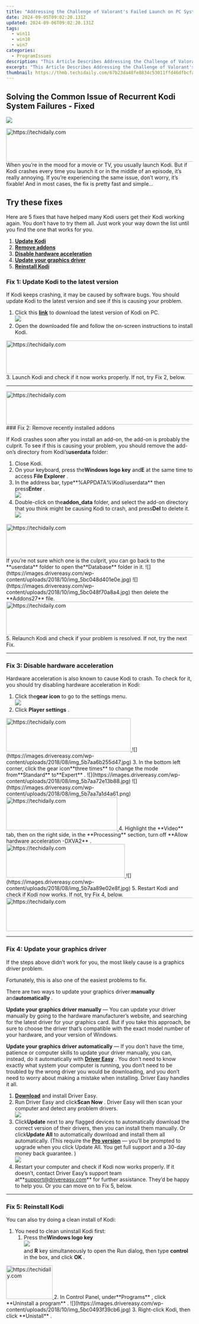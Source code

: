 ```yaml
---
title: "Addressing the Challenge of Valorant's Failed Launch on PC Systems : Proven Techniques"
date: 2024-09-05T09:02:20.131Z
updated: 2024-09-06T09:02:20.131Z
tags:
  - win11
  - win10
  - win7
categories:
  - ProgramIssues
description: "This Article Describes Addressing the Challenge of Valorant's Failed Launch on PC Systems : Proven Techniques"
excerpt: "This Article Describes Addressing the Challenge of Valorant's Failed Launch on PC Systems : Proven Techniques"
thumbnail: https://thmb.techidaily.com/67b23da48fe8834c53011ffd46dfbcfae0dcd1d4b8032e4d0eac025d92bb93bb.jpg
---
```


## Solving the Common Issue of Recurrent Kodi System Failures - Fixed

![](https://images.drivereasy.com/wp-content/uploads/2018/08/img_5b767fa979eda-300x179.jpg)

<!-- affiliate ads begin -->
<a href="https://ephamedtechinc.pxf.io/c/5597632/2136625/26400" target="_top" id="2136625">
  <img src="//a.impactradius-go.com/display-ad/26400-2136625" border="0" alt="https://techidaily.com" width="728" height="90"/>
</a>
<img height="0" width="0" src="https://ephamedtechinc.pxf.io/i/5597632/2136625/26400" style="position:absolute;visibility:hidden;" border="0" />
<!-- affiliate ads end -->
 When you’re in the mood for a movie or TV, you usually launch Kodi. But if Kodi crashes every time you launch it or in the middle of an episode, it’s really annoying. If you’re experiencing the same issue, don’t worry, it’s fixable! And in most cases, the fix is pretty fast and simple…

## Try these fixes

 Here are 5 fixes that have helped many Kodi users get their Kodi working again. You don’t have to try them all. Just work your way down the list until you find the one that works for you.

1. [**Update Kodi**](https://tools.techidaily.com/drivereasy/download/)
2. [**Remove addons**](https://tools.techidaily.com/drivereasy/download/)
3. [**Disable hardware acceleration**](https://tools.techidaily.com/drivereasy/download/)
4. **[Update your graphics driver](https://tools.techidaily.com/drivereasy/download/)**
5. [**Reinstall Kodi**](https://tools.techidaily.com/drivereasy/download/)

### Fix 1: Update Kodi to the latest version

 If Kodi keeps crashing, it may be caused by software bugs. You should update Kodi to the latest version and see if this is causing your problem.

1. Click this **[link](https://kodi.tv/download)**  to download the latest version of Kodi on PC.  
![](https://images.drivereasy.com/wp-content/uploads/2018/08/img_5b768d3b4640b.jpg)
2. Open the downloaded file and follow the on-screen instructions to install Kodi.
<!-- affiliate ads begin -->
<a href="https://unicoeye.pxf.io/c/5597632/2134234/18498" target="_top" id="2134234">
  <img src="//a.impactradius-go.com/display-ad/18498-2134234" border="0" alt="https://techidaily.com" width="728" height="90"/>
</a>
<img height="0" width="0" src="https://unicoeye.pxf.io/i/5597632/2134234/18498" style="position:absolute;visibility:hidden;" border="0" />
<!-- affiliate ads end -->
3. Launch Kodi and check if it now works properly. If not, try Fix 2, below.

---

<!-- affiliate ads begin -->
<a href="https://appsumo.8odi.net/c/5597632/2118320/7443" target="_top" id="2118320">
  <img src="//a.impactradius-go.com/display-ad/7443-2118320" border="0" alt="https://techidaily.com" width="728" height="90"/>
</a>
<img height="0" width="0" src="https://appsumo.8odi.net/i/5597632/2118320/7443" style="position:absolute;visibility:hidden;" border="0" />
<!-- affiliate ads end -->
### Fix 2: Remove recently installed addons

 If Kodi crashes soon after you install an add-on, the add-on is probably the culprit. To see if this is causing your problem, you should remove the add-on’s directory from Kodi’s**userdata** folder:

1. Close Kodi.
2. On your keyboard, press the**Windows logo key** and**E** at the same time to access **File Explorer** .
3. In the address bar, type**%APPDATA%\\Kodi\\userdata**  then press**Enter** .  
![](https://images.drivereasy.com/wp-content/uploads/2018/10/img_5bc048ab00113.jpg)
4. Double-click on the**addon\_data** folder, and select the add-on directory that you think might be causing Kodi to crash, and press**Del** to delete it.  
![](https://images.drivereasy.com/wp-content/uploads/2018/10/img_5bc048c0c90e2.jpg)  

<!-- affiliate ads begin -->
<a href="https://unicoeye.pxf.io/c/5597632/2134221/18498" target="_top" id="2134221">
  <img src="//a.impactradius-go.com/display-ad/18498-2134221" border="0" alt="https://techidaily.com" width="728" height="90"/>
</a>
<img height="0" width="0" src="https://unicoeye.pxf.io/i/5597632/2134221/18498" style="position:absolute;visibility:hidden;" border="0" />
<!-- affiliate ads end -->
 If you’re not sure which one is the culprit, you can go back to the **userdata** folder to open the**Database** folder in it.  
![](https://images.drivereasy.com/wp-content/uploads/2018/10/img_5bc048d401e0e.jpg)  
![](https://images.drivereasy.com/wp-content/uploads/2018/10/img_5bc048f70a8a4.jpg)  
 then delete the **Addons27** file.
<!-- affiliate ads begin -->
<a href="https://ephamedtechinc.pxf.io/c/5597632/2137208/26400" target="_top" id="2137208">
  <img src="//a.impactradius-go.com/display-ad/26400-2137208" border="0" alt="https://techidaily.com" width="728" height="90"/>
</a>
<img height="0" width="0" src="https://ephamedtechinc.pxf.io/i/5597632/2137208/26400" style="position:absolute;visibility:hidden;" border="0" />
<!-- affiliate ads end -->
5. Relaunch Kodi and check if your problem is resolved. If not, try the next Fix.

---

### Fix 3: Disable hardware acceleration

 Hardware acceleration is also known to cause Kodi to crash. To check for it, you should try disabling hardware acceleration in Kodi:

1. Click the**gear icon** to go to the settings menu.  
![](https://images.drivereasy.com/wp-content/uploads/2018/08/img_5b7aa65d2a1b9.jpg)
2. Click **Player settings** .  
<!-- affiliate ads begin -->
<a href="https://aligracehair.sjv.io/c/5597632/2135402/19272" target="_top" id="2135402">
  <img src="//a.impactradius-go.com/display-ad/19272-2135402" border="0" alt="https://techidaily.com" width="336" height="90"/>
</a>
<img height="0" width="0" src="https://aligracehair.sjv.io/i/5597632/2135402/19272" style="position:absolute;visibility:hidden;" border="0" />
<!-- affiliate ads end -->
![](https://images.drivereasy.com/wp-content/uploads/2018/08/img_5b7aa6b255d47.jpg)
3. In the bottom left corner, click the gear icon**three times** to change the mode from**Standard** to**Expert** .  
![](https://images.drivereasy.com/wp-content/uploads/2018/08/img_5b7aa72e13b88.jpg)  
![](https://images.drivereasy.com/wp-content/uploads/2018/08/img_5b7aa7a1d4a61.png)
<!-- affiliate ads begin -->
<a href="https://united.elfm.net/c/5597632/2139557/4704" target="_top" id="2139557">
  <img src="//a.impactradius-go.com/display-ad/4704-2139557" border="0" alt="https://techidaily.com" width="300" height="90"/>
</a>
<img height="0" width="0" src="https://united.elfm.net/i/5597632/2139557/4704" style="position:absolute;visibility:hidden;" border="0" />
<!-- affiliate ads end -->
4. Highlight the **Video** tab, then on the right side, in the **Processing** section, turn off **Allow hardware acceleration -DXVA2** .  
<!-- affiliate ads begin -->
<a href="https://25home.pxf.io/c/5597632/2123479/16836" target="_top" id="2123479">
  <img src="//a.impactradius-go.com/display-ad/16836-2123479" border="0" alt="https://techidaily.com" width="320" height="90"/>
</a>
<img height="0" width="0" src="https://25home.pxf.io/i/5597632/2123479/16836" style="position:absolute;visibility:hidden;" border="0" />
<!-- affiliate ads end -->
![](https://images.drivereasy.com/wp-content/uploads/2018/08/img_5b7aa89e02e8f.jpg)
5. Restart Kodi and check if Kodi now works. If not, try Fix 4, below.
<!-- affiliate ads begin -->
<a href="https://ursime.pxf.io/c/5597632/2136548/16384" target="_top" id="2136548">
  <img src="//a.impactradius-go.com/display-ad/16384-2136548" border="0" alt="https://techidaily.com" width="728" height="90"/>
</a>
<img height="0" width="0" src="https://ursime.pxf.io/i/5597632/2136548/16384" style="position:absolute;visibility:hidden;" border="0" />
<!-- affiliate ads end -->

---

### Fix 4: Update your graphics driver

 If the steps above didn’t work for you, the most likely cause is a graphics driver problem.

Fortunately, this is also one of the easiest problems to fix.

 There are two ways to update your graphics driver:**manually** and**automatically** .

**Update your graphics driver manually** — You can update your driver manually by going to the hardware manufacturer’s website, and searching for the latest driver for your graphics card. But if you take this approach, be sure to choose the driver that’s compatible with the exact model number of your hardware, and your version of Windows.

**Update your graphics driver automatically** — If you don’t have the time, patience or computer skills to update your driver manually, you can, instead, do it automatically with **[Driver Easy](https://tools.techidaily.com/drivereasy/download/)**  . You don’t need to know exactly what system your computer is running, you don’t need to be troubled by the wrong driver you would be downloading, and you don’t need to worry about making a mistake when installing. Driver Easy handles it all.

1. **[Download](https://tools.techidaily.com/drivereasy/download/)**  and install Driver Easy.
2. Run Driver Easy and click**Scan Now** . Driver Easy will then scan your computer and detect any problem drivers.  
![](https://images.drivereasy.com/wp-content/uploads/2018/10/img_5bd6b94e4d9d8.jpg)
3. Click**Update** next to any flagged devices to automatically download the correct version of their drivers, then you can install them manually. Or click**Update All** to automatically download and install them all automatically. (This require the **[Pro version](https://tools.techidaily.com/drivereasy/download/)**  — you’ll be prompted to upgrade when you click Update All. You get full support and a 30-day money back guarantee. )  
![](https://images.drivereasy.com/wp-content/uploads/2018/10/img_5bd6b95f34603.jpg)
4. Restart your computer and check if Kodi now works properly. If it doesn’t, contact Driver Easy’s support team at**<support@drivereasy.com>** for further assistance. They’d be happy to help you. Or you can move on to Fix 5, below.

---

### Fix 5: Reinstall Kodi

You can also try doing a clean install of Kodi:

1. You need to clean uninstall Kodi first:  
   1. Press the**Windows logo key**  
   ![](https://images.drivereasy.com/wp-content/uploads/2018/10/img_5bc049208907a.png)  
    and **R**  key simultaneously to open the Run dialog, then type **control**  in the box, and click **OK**  .  
<!-- affiliate ads begin -->
<a href="https://aligracehair.sjv.io/c/5597632/2135351/19272" target="_top" id="2135351">
  <img src="//a.impactradius-go.com/display-ad/19272-2135351" border="0" alt="https://techidaily.com" width="125" height="90"/>
</a>
<img height="0" width="0" src="https://aligracehair.sjv.io/i/5597632/2135351/19272" style="position:absolute;visibility:hidden;" border="0" />
<!-- affiliate ads end -->
   2. In Control Panel, under**Programs** , click **Uninstall a program** .  
   ![](https://images.drivereasy.com/wp-content/uploads/2018/10/img_5bc0493f39cb6.jpg)  
   3. Right-click Kodi, then click **Unistall** .  
<!-- affiliate ads begin -->
<span id="1424529">
					<video width="864" height="1536" style="cursor:pointer"
           poster="//a.impactradius-go.com/display-clicktoplayimage/1424529.png"
           onclick="if(!this.playClicked){this.play();this.setAttribute('controls',true);this.playClicked=true;}">
	   <source src="//a.impactradius-go.com/display-ad/16446-1424529">
	   <img src="//a.impactradius-go.com/display-clicktoplayimage/1424529.png" style="border: none; height: 100%; width: 100%; object-fit: contain">
	</video>
	<div style="width:540px;text-align:center"><a href="javascript:window.open(decodeURIComponent('https%3A%2F%2Flaganoo.pxf.io%2Fc%2F5597632%2F1424529%2F16446'), '_blank');void(0);">Click here</a></div>
</span>
<img height="0" width="0" src="https://imp.pxf.io/i/5597632/1424529/16446" style="position:absolute;visibility:hidden;" border="0" />
<!-- affiliate ads end -->
   ![](https://images.drivereasy.com/wp-content/uploads/2018/10/img_5bc049667a22b.jpg)
2. Remove Kodi completely from your PC.  
   1. Press the**Windows logo key** and**E** key at the same time to open**File Explorer** .  
   2. In the address bar, type**%APPDATA%** and press**Enter** .  
   ![](https://images.drivereasy.com/wp-content/uploads/2018/10/img_5bc04983b826b.jpg)  
   3. Select the**Kodi** folder, and press**Shift+Del** to delete the folder permanently.  
<!-- affiliate ads begin -->
<a href="https://appsumo.8odi.net/c/5597632/2118311/7443" target="_top" id="2118311">
  <img src="//a.impactradius-go.com/display-ad/7443-2118311" border="0" alt="https://techidaily.com" width="728" height="90"/>
</a>
<img height="0" width="0" src="https://appsumo.8odi.net/i/5597632/2118311/7443" style="position:absolute;visibility:hidden;" border="0" />
<!-- affiliate ads end -->
   ![](https://images.drivereasy.com/wp-content/uploads/2018/10/img_5bc049984724f.jpg)
3. **Restart** your PC.
4. **Download** Kodi v17.6 “Krypton” from **[here](https://kodi.tv/download)**  .
5. Open the downloaded file and follow the on-screen instructions to install Kodi.
6. Run Kodi and test.

---

That’s it.

 If you have any question or suggestion, please feel free to leave a comment below.

* [Kodi](https://tools.techidaily.com/drivereasy/download/)

<ins class="adsbygoogle"
     style="display:block"
     data-ad-format="autorelaxed"
     data-ad-client="ca-pub-7571918770474297"
     data-ad-slot="1223367746"></ins>



<ins class="adsbygoogle"
     style="display:block"
     data-ad-client="ca-pub-7571918770474297"
     data-ad-slot="8358498916"
     data-ad-format="auto"
     data-full-width-responsive="true"></ins>


